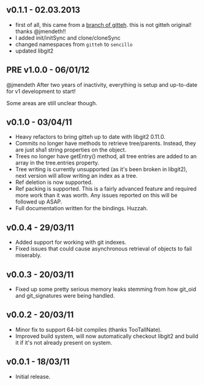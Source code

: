 
## v0.1.1 - 02.03.2013
* first of all, this came from a [branch of gitteh](https://github.com/jmendeth/node-gitteh). this is not gitteh original! thanks @jmendeth!!
* I added init/initSync and clone/cloneSync
* changed namespaces from `gitteh` to `sencillo`
* updated libgit2

## PRE v1.0.0 - 06/01/12
@jmendeth After two years of inactivity, everything
is setup and up-to-date for v1 development to start!

Some areas are still unclear though.

## v0.1.0 - 03/04/11
* Heavy refactors to bring gitteh up to date with libgit2 0.11.0.
* Commits no longer have methods to retrieve tree/parents. Instead, they are just sha1 string properties on the object.
* Trees no longer have getEntry() method, all tree entries are added to an array in the tree.entries property.
* Tree writing is currently unsupported (as it's been broken in libgit2), next version will allow writing an index as a tree.
* Ref deletion is now supported.
* Ref packing is supported. This is a fairly advanced feature and required more work than it was worth. Any issues reported on this will be followed up ASAP.
* Full documentation written for the bindings. Huzzah.


## v0.0.4 - 29/03/11
* Added support for working with git indexes.
* Fixed issues that could cause asynchronous retrieval of objects to fail miserably.


## v0.0.3 - 20/03/11
* Fixed up some pretty serious memory leaks stemming from how git_oid and git_signatures were being handled.


## v0.0.2 - 20/03/11
* Minor fix to support 64-bit compiles (thanks TooTallNate).
* Improved build system, will now automatically checkout libgit2 and build it if it's not already present on system.


## v0.0.1 - 18/03/11
* Initial release.
